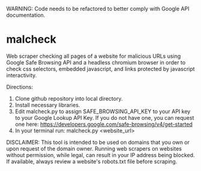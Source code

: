 WARNING: Code needs to be refactored to better comply with Google API documentation.

# malcheck
Web scraper checking all pages of a website for malicious URLs using Google Safe Browsing API and a headless chromium browser in order to check css selectors, embedded javascript, and links protected by javascript interactivity. 


Directions: 
1. Clone github repository into local directory.
2. Install necessary libraries.
3. Edit malcheck.py to assign SAFE_BROWSING_API_KEY to your API key to your Google Lookup API Key. If you do not have one, you can request one here: https://developers.google.com/safe-browsing/v4/get-started
4. In your terminal run: malcheck.py <website_url>

DISCLAIMER: This tool is intended to be used on domains that you own or upon request of the domain owner. 
Running web scrapers on websites without permission, while legal, can result in your IP address being blocked. 
If available, always review a website's robots.txt file before scraping. 
